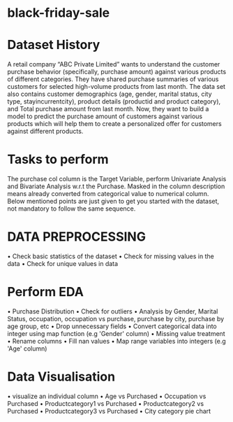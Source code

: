# black-friday-sale

# Dataset History
A retail company “ABC Private Limited” wants to understand the customer purchase behavior (specifically, purchase amount) against various products of different categories. They have shared purchase summaries of various customers for selected high-volume products from last month.
The data set also contains customer demographics (age, gender, marital status, city type, stayincurrentcity), product details (productid and product category), and Total purchase amount from last month.
Now, they want to build a model to predict the purchase amount of customers against various products which will help them to create a personalized offer for customers against different products.

# Tasks to perform
The purchase col column is the Target Variable, perform Univariate Analysis and Bivariate Analysis w.r.t the Purchase.
Masked in the column description means already converted from categorical value to numerical column.
Below mentioned points are just given to get you started with the dataset, not mandatory to follow the same sequence.

# DATA PREPROCESSING
•	Check basic statistics of the dataset
•	Check for missing values in the data
•	Check for unique values in data

# Perform EDA
•	Purchase Distribution
•	Check for outliers
•	Analysis by Gender, Marital Status, occupation, occupation vs purchase, purchase by city, purchase by age group, etc
•	Drop unnecessary fields
•	Convert categorical data into integer using map function (e.g 'Gender' column)
•	Missing value treatment
•	Rename columns
•	Fill nan values
•	Map range variables into integers (e.g 'Age' column)

# Data Visualisation
•	visualize an individual column
•	Age vs Purchased
•	Occupation vs Purchased
•	Productcategory1 vs Purchased
•	Productcategory2 vs Purchased
•	Productcategory3 vs Purchased
•	City category pie chart
